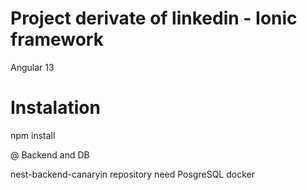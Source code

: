 # Project derivate of linkedin - Ionic framework

Angular 13

# Instalation

npm install

@ Backend and DB

nest-backend-canaryin repository need PosgreSQL docker
